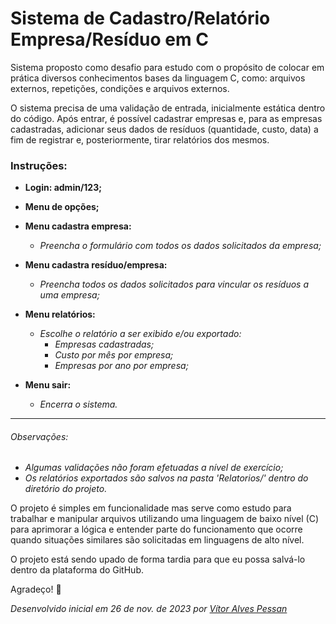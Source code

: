 # Sistema de Cadastro/Relatório Empresa/Resíduo em C
 
 Sistema proposto como desafio para estudo com o propósito de colocar em prática diversos conhecimentos bases da linguagem C, como: arquivos externos, repetições, condições e arquivos externos.

 O sistema precisa de uma validação de entrada, inicialmente estática dentro do código. Após entrar, é possível cadastrar empresas e, para as empresas cadastradas, adicionar seus dados de resíduos (quantidade, custo, data) a fim de registrar e, posteriormente, tirar relatórios dos mesmos.
 
 ### Instruções:
 - **Login: admin/123;**
 - **Menu de opções;**
 - **Menu cadastra empresa:**
    - *Preencha o formulário com todos os dados solicitados da empresa;*

 - **Menu cadastra resíduo/empresa:**
 	- *Preencha todos os dados solicitados para vincular os resíduos a uma empresa;*

- **Menu relatórios:**
    - *Escolhe o relatório a ser exibido e/ou exportado:*
        - *Empresas cadastradas;*
        - *Custo por mês por empresa;*
        - *Empresas por ano por empresa;*

 - **Menu sair:**
 	- *Encerra o sistema.*

---
###### *Observações:*
- *Algumas validações não foram efetuadas a nível de exercício;*
- *Os relatórios exportados são salvos na pasta 'Relatorios/' dentro do diretório do projeto.*

O projeto é simples em funcionalidade mas serve como estudo para trabalhar e manipular arquivos utilizando uma linguagem de baixo nível (C) para aprimorar a lógica e entender parte do funcionamento que ocorre quando situações similares são solicitadas em linguagens de alto nível.

O projeto está sendo upado de forma tardia para que eu possa salvá-lo dentro da plataforma do GitHub.

Agradeço! :slightly_smiling_face:
 
*Desenvolvido inicial em 26 de nov. de 2023 por [Vítor Alves Pessan](https://br.linkedin.com/in/vitor-pessan)*